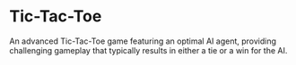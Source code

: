 # Tic-Tac-Toe
An advanced Tic-Tac-Toe game featuring an optimal AI agent, providing challenging gameplay that typically results in either a tie or a win for the AI.
